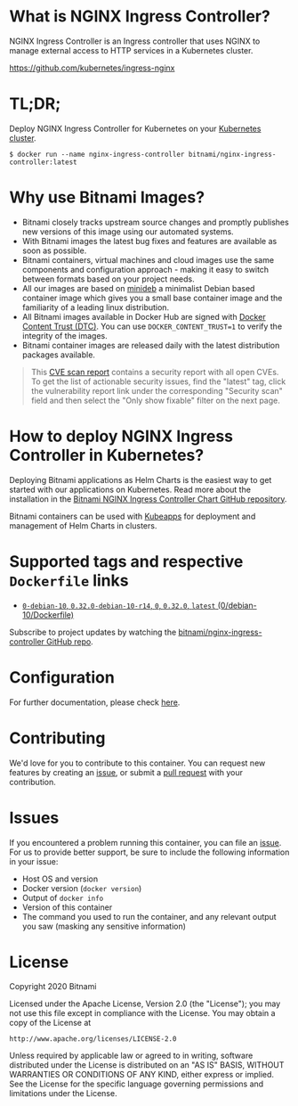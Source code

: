 # What is NGINX Ingress Controller?

NGINX Ingress Controller is an Ingress controller that uses NGINX to manage external access to HTTP services in a Kubernetes cluster.

https://github.com/kubernetes/ingress-nginx

# TL;DR;

Deploy NGINX Ingress Controller for Kubernetes on your [Kubernetes cluster](https://kubernetes.io/docs/concepts/services-networking/ingress/).


```console
$ docker run --name nginx-ingress-controller bitnami/nginx-ingress-controller:latest
```

# Why use Bitnami Images?

* Bitnami closely tracks upstream source changes and promptly publishes new versions of this image using our automated systems.
* With Bitnami images the latest bug fixes and features are available as soon as possible.
* Bitnami containers, virtual machines and cloud images use the same components and configuration approach - making it easy to switch between formats based on your project needs.
* All our images are based on [minideb](https://github.com/bitnami/minideb) a minimalist Debian based container image which gives you a small base container image and the familiarity of a leading linux distribution.
* All Bitnami images available in Docker Hub are signed with [Docker Content Trust (DTC)](https://docs.docker.com/engine/security/trust/content_trust/). You can use `DOCKER_CONTENT_TRUST=1` to verify the integrity of the images.
* Bitnami container images are released daily with the latest distribution packages available.


> This [CVE scan report](https://quay.io/repository/bitnami/nginx-ingress-controller?tab=tags) contains a security report with all open CVEs. To get the list of actionable security issues, find the "latest" tag, click the vulnerability report link under the corresponding "Security scan" field and then select the "Only show fixable" filter on the next page.

# How to deploy NGINX Ingress Controller in Kubernetes?

Deploying Bitnami applications as Helm Charts is the easiest way to get started with our applications on Kubernetes. Read more about the installation in the [Bitnami NGINX Ingress Controller Chart GitHub repository](https://github.com/bitnami/charts/tree/master/bitnami/nginx-ingress-controller).


Bitnami containers can be used with [Kubeapps](https://kubeapps.com/) for deployment and management of Helm Charts in clusters.

# Supported tags and respective `Dockerfile` links


* [`0-debian-10`, `0.32.0-debian-10-r14`, `0`, `0.32.0`, `latest` (0/debian-10/Dockerfile)](https://github.com/bitnami/bitnami-docker-nginx-ingress-controller/blob/0.32.0-debian-10-r14/0/debian-10/Dockerfile)

Subscribe to project updates by watching the [bitnami/nginx-ingress-controller GitHub repo](https://github.com/bitnami/bitnami-docker-nginx-ingress-controller).


# Configuration

For further documentation, please check [here](https://github.com/kubernetes/ingress-nginx).


# Contributing

We'd love for you to contribute to this container. You can request new features by creating an [issue](https://github.com/bitnami/bitnami-docker-nginx-ingress-controller/issues), or submit a [pull
request](https://github.com/bitnami/bitnami-docker-nginx-ingress-controller/pulls) with your contribution.

# Issues

If you encountered a problem running this container, you can file an [issue](https://github.com/bitnami/bitnami-docker-nginx-ingress-controller/issues/new). For us to provide better support, be sure to include the following information in your issue:

- Host OS and version
- Docker version (`docker version`)
- Output of `docker info`
- Version of this container
- The command you used to run the container, and any relevant output you saw (masking any sensitive information)

# License
Copyright 2020 Bitnami

Licensed under the Apache License, Version 2.0 (the "License");
you may not use this file except in compliance with the License.
You may obtain a copy of the License at

    http://www.apache.org/licenses/LICENSE-2.0

Unless required by applicable law or agreed to in writing, software
distributed under the License is distributed on an "AS IS" BASIS,
WITHOUT WARRANTIES OR CONDITIONS OF ANY KIND, either express or implied.
See the License for the specific language governing permissions and
limitations under the License.
